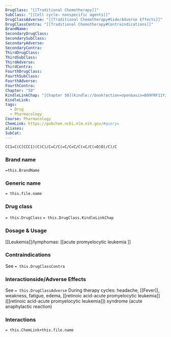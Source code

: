 ```yaml
---
DrugClass: "[[Traditional Chemotherapy]]"
SubClass: "[[Cell cycle– nonspecific agents]]"
DrugClassAdverse: "[[Traditional Chemotherapy#Side/Adverse Effects]]"
DrugClassContra: "[[Traditional Chemotherapy#Contraindications]]"
BrandName: 
SecondaryDrugClass: 
SecondarySubClass: 
SecondaryAdverse: 
SecondaryContra: 
ThirdDrugClass: 
ThirdSubClass: 
ThirdAdverse: 
ThirdContra: 
FourthDrugClass: 
FourthSubClass: 
FourthAdverse: 
FourthContra: 
Chapter: "50"
KindleLinkChap: "[Chapter 50](kindle://book?action=open&asin=B09FRF11YJ&location=29267)"
KindleLink: 
tags:
  - Drug
  - Pharmacology
Course: Pharmacology
ChemLink: https://pubchem.ncbi.nlm.nih.gov/#query=
aliases: 
SubCat:
---
```

```smiles
CC1=C(C(CCC1)(C)C)/C=C/C(=C/C=C/C(=C/C(=O)O)/C)/C
```

### Brand name
`=this.BrandName`

### Generic name
`= this.file.name`

### Drug class 
`= this.DrugClass`
	`= this.DrugClass.KindleLinkChap`

### Dosage & Usage
[[Leukemia]]/lymphomas: [[acute promyelocytic leukemia ]]


### Contraindications
See `= this.DrugClassContra`

### Interactionside/Adverse Effects
See `= this.DrugClassAdverse`
During therapy cycles: headache, [[Fever]], weakness, fatigue, edema, [[retinoic acid-acute promyelocytic leukemia]] ([[retinoic acid-acute promyelocytic leukemia]]) syndrome (acute anaphylactic reaction)

### Interactions

`= this.ChemLink+this.file.name`

